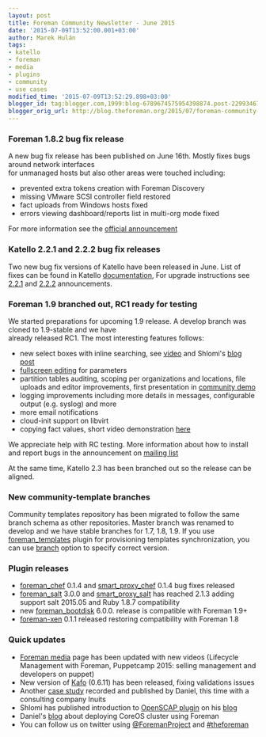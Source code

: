 ```yaml
---
layout: post
title: Foreman Community Newsletter - June 2015
date: '2015-07-09T13:52:00.001+03:00'
author: Marek Hulán
tags:
- katello
- foreman
- media
- plugins
- community
- use cases
modified_time: '2015-07-09T13:52:29.898+03:00'
blogger_id: tag:blogger.com,1999:blog-6789674575954398874.post-2299346763897428216
blogger_orig_url: http://blog.theforeman.org/2015/07/foreman-community-newsletter-june-2015.html
---
```


<!--more-->

### Foreman 1.8.2 bug fix release

A new bug fix release has been published on June 16th. Mostly fixes bugs
around network interfaces  
for unmanaged hosts but also other areas were touched including:  

-   prevented extra tokens creation with Foreman Discovery
-   missing VMware SCSI controller field restored
-   fact uploads from Windows hosts fixed
-   errors viewing dashboard/reports list in multi-org mode fixed

For more information see the [official
announcement](https://groups.google.com/forum/#!topic/foreman-users/_C3pdnAf2pA)  
### Katello 2.2.1 and 2.2.2 bug fix releases

Two new bug fix versions of Katello have been released in June. List of
fixes can be found in Katello
[documentation](http://www.katello.org/docs/2.2/release_notes/release_notes.html),
For upgrade instructions see
[2.2.1](https://groups.google.com/forum/#!searchin/foreman-users/katello$202.2.1$20release/foreman-users/18yUBrdUnP4/guF-JHV_X30J)
and
[2.2.2](https://groups.google.com/forum/#!searchin/foreman-users/katello$202.2.2$20release/foreman-users/G8EPpNzG7Ag/MzRi5HeFXUMJ) announcements.  
### Foreman 1.9 branched out, RC1 ready for testing

We started preparations for upcoming 1.9 release. A develop branch was
cloned to 1.9-stable and we have  
already released RC1. The most interesting features follows:  
-   new select boxes with inline searching, see
    [video](https://www.youtube.com/watch?v=E2PSCFsa9yM) and Shlomi's
    [blog
    post](http://foreman-shlomizadok.rhcloud.com/2015/06/18/select2-landing-in-foreman/)
-   [fullscreen
    editing](https://www.youtube.com/watch?v=ETzNfGTqc00) for parameters
-   partition tables auditing, scoping per organizations and locations,
    file uploads and editor improvements, first presentation in
    [community demo](https://www.youtube.com/watch?v=CTfIPD2w8sY)
-   logging improvements including more details in messages,
    configurable output (e.g. syslog) and more
-   more email notifications
-   cloud-init support on libvirt
-   copying fact values, short video demonstration
    [here](https://www.youtube.com/watch?v=EQVakzL49rQ)

We appreciate help with RC testing. More information about how to
install and report bugs in the announcement on [mailing
list](https://groups.google.com/forum/#!topic/foreman-users/2oeNi0NDyK0)

  

At the same time, Katello 2.3 has been branched out so the release can
be aligned.  
### New community-template branches

Community templates repository has been migrated to follow the same
branch schema as other repositories. Master branch was renamed to
develop and we have stable branches for 1.7, 1.8, 1.9. If you use
[foreman\_templates](https://github.com/theforeman/foreman_templates)
plugin for provisioning templates synchronization, you can use
[branch](https://github.com/theforeman/foreman_templates#rake-options)
option to specify correct version.  
### Plugin releases

-   [foreman\_chef](https://github.com/theforeman/foreman_chef) 0.1.4
    and
    [smart\_proxy\_chef](https://github.com/theforeman/smart_proxy_chef)
    0.1.4 bug fixes released
-   [foreman\_salt](https://github.com/theforeman/foreman_salt) 3.0.0
    and [smart\_proxy\_salt](https://github.com/theforeman/smart_proxy_salt)
    has reached 2.1.3 adding support salt 2015.05 and Ruby 1.8.7
    compatibility
-   new
    [foreman\_bootdisk](https://github.com/theforeman/foreman_bootdisk) 6.0.0.
    release is compatible with Foreman 1.9+
-   [foreman-xen](https://github.com/theforeman/foreman-xen) 0.1.1
    released restoring compatibility with Foreman 1.8

### Quick updates

-   [Foreman media](http://theforeman.org/media.html) page has been
    updated with new videos (Lifecycle Management with Foreman,
    Puppetcamp 2015: selling management and developers on puppet)
-   New version of [Kafo](https://github.com/theforeman/kafo/) (0.6.11)
    has been released, fixing validations issues
-   Another [case study](https://www.youtube.com/watch?v=8-o27p39dIM)
    recorded and published by Daniel, this time with a consulting
    company Inuits
-   Shlomi has published introduction to [OpenSCAP
    plugin](https://github.com/theforeman/foreman_openscap) on his
    [blog](http://foreman-shlomizadok.rhcloud.com/2015/06/09/openscap-foreman/)
-   Daniel's
    [blog](http://blog.daniellobato.me/coreos-cluster-deployments-with-foreman/)
    about deploying CoreOS cluster using Foreman
-   You can follow us on twitter
    using [@ForemanProject](https://twitter.com/ForemanProject) and
    [\#theforeman](https://twitter.com/hashtag/theforeman?src=hash)
